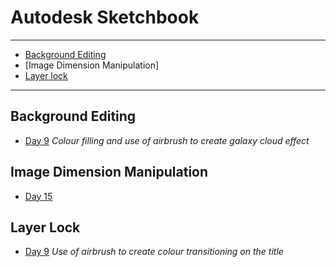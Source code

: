 # Autodesk Sketchbook
***

* [Background Editing](#background-editing)
* [Image Dimension Manipulation]
* [Layer lock](#layer-lock)

***
## Background Editing
* [Day 9](https://github.com/VikkiWalls/30-Day-Map-Challenge-2022#space)
_Colour filling and use of airbrush to create galaxy cloud effect_

## Image Dimension Manipulation
* [Day 15](https://github.com/VikkiWalls/30-Day-Map-Challenge-2022#fooddrink)

## Layer Lock
* [Day 9](https://github.com/VikkiWalls/30-Day-Map-Challenge-2022#space)
_Use of airbrush to create colour transitioning on the title_